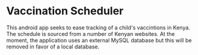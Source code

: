 # Vaccination Scheduler

This android app seeks to ease tracking of a child's vaccintions in Kenya. The schedule is sourced from a number of Kenyan websites.
At the moment, the application uses an external MySQL database but this will be removed in favor of a local database.
